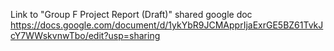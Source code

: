 Link to "Group F Project Report (Draft)" shared google doc
https://docs.google.com/document/d/1ykYbR9JCMApprIjaExrGE5BZ61TvkJcY7WWskvnwTbo/edit?usp=sharing

